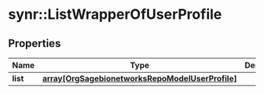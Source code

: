 # synr::ListWrapperOfUserProfile


## Properties
Name | Type | Description | Notes
------------ | ------------- | ------------- | -------------
**list** | [**array[OrgSagebionetworksRepoModelUserProfile]**](org.sagebionetworks.repo.model.UserProfile.md) |  | [optional] 


